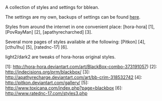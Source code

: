 A collection of styles and settings for bblean.

The settings are my own, backups of settings can be found [here][0].

Styles from around the internet in one convenient place:
[hora-hora] [1],
[PovRayMan] [2],
[apathyrecharched] [3]. 

Several more pages of styles available at the following:
[Pitkon] [4], 
[cthu1hu] [5],
[ratednc-17] [6].


light2/dark2 are tweaks of hora-horas original styles.

[0]: https://github.com/brenttaylor/bblean_x64
[1]: http://hora-hora.deviantart.com/art/BlackBox-combo-373191057)
[2]: http://indecisions.org/prm/blackbox/
[3]: http://apathyrecharge.deviantart.com/art/bb-crim-318532742
[4]: http://pitkon.deviantart.com/gallery/
[5]: http://www.toxicana.com/index.php?page=blackbox
[6]: http://www.ratednc-17.com/styles3.php
